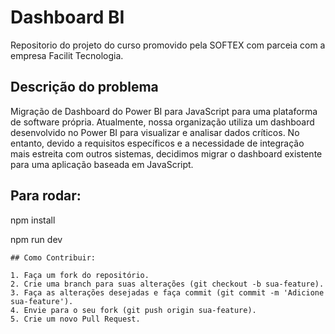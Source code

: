 # Dashboard BI 

Repositorio do projeto do curso promovido pela SOFTEX com parceia com a empresa Facilit Tecnologia.

## Descrição do problema

Migração de Dashboard do Power BI para JavaScript para uma plataforma de software própria.
Atualmente, nossa organização utiliza um dashboard desenvolvido no Power BI para visualizar e analisar dados críticos. No entanto, devido a requisitos específicos e a necessidade de integração mais estreita com outros sistemas, decidimos migrar o dashboard  existente para uma aplicação baseada em JavaScript.

## Para rodar:

npm install

npm run dev

```
## Como Contribuir:

1. Faça um fork do repositório.
2. Crie uma branch para suas alterações (git checkout -b sua-feature).
3. Faça as alterações desejadas e faça commit (git commit -m 'Adicione sua-feature').
4. Envie para o seu fork (git push origin sua-feature).
5. Crie um novo Pull Request.
